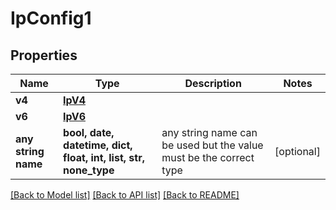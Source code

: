 # IpConfig1


## Properties
Name | Type | Description | Notes
------------ | ------------- | ------------- | -------------
**v4** | [**IpV4**](IpV4.md) |  | 
**v6** | [**IpV6**](IpV6.md) |  | 
**any string name** | **bool, date, datetime, dict, float, int, list, str, none_type** | any string name can be used but the value must be the correct type | [optional]

[[Back to Model list]](../README.md#documentation-for-models) [[Back to API list]](../README.md#documentation-for-api-endpoints) [[Back to README]](../README.md)


